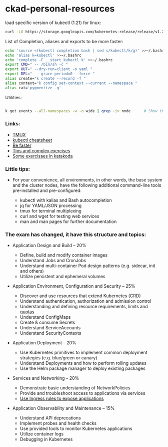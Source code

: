 # ckad-personal-resources
load specific version of kubectl (1.21) for linux:

```bash
curl -LO https://storage.googleapis.com/kubernetes-release/release/v1.21.1/bin/linux/amd64/kubectl  && chmod +x kubectl && mv kubectl /usr/bin 
```


List of Completion, aliases and exports to be more faster:

```bash
echo 'source <(kubectl completion bash | sed s/kubectl/k/g)' >>~/.bashrc
echo 'alias k=kubectl' >>~/.bashrc
echo 'complete -F __start_kubectl k' >>~/.bashrc
export CMD=" -- /bin/sh -c "
export OUT=" --dry-run=client -o yaml "
export DEL="  --grace-period=0 --force "
alias create="k create --record -f "
alias context="k config set-context --current --namespace "
alias cat='pygmentize -g'

```

Utilities:
```bash

k get events --all-namespaces -w -o wide | grep -iv node      # Show the modiofications related with all objects except Nodes. 

```


### Links:
  * [TMUX](https://tmuxcheatsheet.com/)
  * [kubectl cheatsheet](https://kubernetes.io/docs/reference/kubectl/cheatsheet/)
  * [Be faster](https://faun.pub/be-fast-with-kubectl-1-18-ckad-cka-31be00acc443)
  * [Tips and complex exercises](https://codeburst.io/kubernetes-ckad-weekly-challenges-overview-and-tips-7282b36a2681)
  * [Some exercisaes in katakoda](https://dev.to/liptanbiswas/ckad-practice-questions-4mpn)

### Little tips:

*  For your convenience, all environments, in other words, the base system and the cluster nodes, have the following additional command-line tools pre-installed and pre-configured:

   * kubectl with kalias and Bash autocompletion
   * jq for YAML/JSON processing
   * tmux for terminal multiplexing
   * curl and wget for testing web services
   * man and man pages for further documentation



### The exam has changed, it have this structure and topics:


 * Application Design and Build – 20%

   *  Define, build and modify container images
   *  Understand Jobs and CronJobs
   *  Understand multi-container Pod design patterns (e.g. sidecar, init and others)
   *  Utilize persistent and ephemeral volumes

 * Application Environment, Configuration and Security – 25%

   *  Discover and use resources that extend Kubernetes (CRD)
   *  Understand authentication, authorization and admission control
   *  Understanding and defining resource requirements, limits and [quotas](https://katacoda.com/pso-sander-van-vugt/scenarios/sander-cka-quota)
   *  Understand ConfigMaps
   *  Create & consume Secrets
   *  Understand ServiceAccounts
   *  Understand SecurityContexts

 * Application Deployment – 20% 

   *  Use Kubernetes primitives to implement common deployment strategies (e.g. blue/green or canary)
   *  Understand Deployments and how to perform rolling updates
   *  Use the Helm package manager to deploy existing packages

 * Services and Networking – 20%

   *  Demonstrate basic understanding of NetworkPolicies
   *  Provide and troubleshoot access to applications via services
   *  [Use Ingress rules to expose applications](https://kubernetes.io/docs/concepts/services-networking/ingress/#ingress-rules)

 * Application Observability and Maintenance – 15%

   *  Understand API deprecations
   *  Implement probes and health checks
   *  Use provided tools to monitor Kubernetes applications
   *  Utilize container logs
   *  Debugging in Kubernetes


